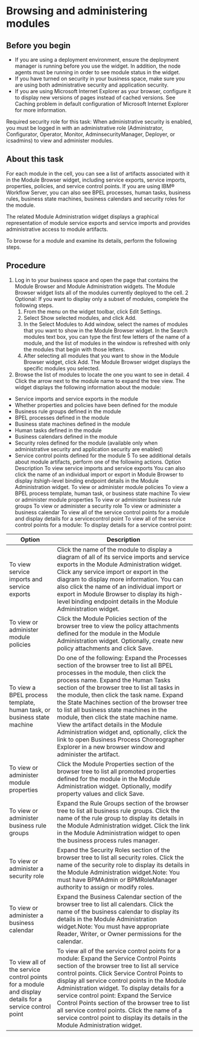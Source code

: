 <!-- image -->

# Browsing and administering modules

## Before you begin

- If you are using a deployment environment, ensure the deployment manager is running before you
use the widget. In addition, the node agents must be running in order to see module status in the
widget.
- If you have turned on security in your business space, make sure you are using both
administrative security and application security.
- If you are using Microsoft Internet Explorer as your browser, configure it to display new
versions of pages instead of cached versions. See Caching problem in
default configuration of Microsoft Internet Explorer for more information.

Required security role for this task: When administrative security is enabled, you must be
logged in with an administrative role (Administrator, Configurator, Operator, Monitor,
AdminsecurityManager, Deployer, or icsadmins) to view and administer modules.

## About this task

For each module in the cell, you can see a list of artifacts associated with it in the Module
Browser widget, including service exports, service imports, properties, policies, and service
control points. If you are using IBM® Workflow
Server,
you can also see BPEL processes, human tasks, business rules, business state machines, business
calendars and security roles for the module.

The related Module Administration widget displays a graphical representation of module service
exports and service imports and provides administrative access to module artifacts.

To browse for a module and examine its details, perform the following steps.

## Procedure

1. Log in to your business space and open the page that contains the Module Browser and Module
Administration widgets.
The Module Browser widget lists all of the modules currently deployed to the
cell.
2 Optional: If you want to display only a subset of modules, complete the following steps.
    1. From the menu on the widget toolbar, click Edit Settings.
    2. Select Show selected modules, and click Add.
    3. In the Select Modules to Add window, select the names of modules that you want to show in the
Module Browser widget.
In the Search modules text box, you can type the first few letters of
the name of a module, and the list of modules in the window is refreshed with only the modules that
begin with those letters.
    4. After selecting all modules that you want to show in the Module Browser widget, click
Add.
The Module Browser widget displays the specific modules you selected.
3. Browse the list of modules to locate the one you want to see in detail.
4 Click the arrow next to the module name to expand the tree view. The widget displays the following information about the module:

- Service imports and service exports in the module
- Whether properties and policies have been defined for the module
- Business rule groups defined in the module
- BPEL processes defined in the module
- Business state machines defined in the module
- Human tasks defined in the module
- Business calendars defined in the module
- Security roles defined for the module (available only when administrative
security and application security are enabled)
- Service control points defined for the module
5 To see additional details about module artifacts, perform one of the following actions. Option Description To view service imports and service exports You can also click the name of an individual import or export in Module Browser to display itshigh-level binding endpoint details in the Module Administration widget. To view or administer module policies To view a BPEL process template, human task, or business state machine To view or administer module properties To view or administer business rule groups To view or administer a security role To view or administer a business calendar To view all of the service control points for a module and display details for a servicecontrol point To view all of the service control points for a module: To display details for a service control point:

| Option                                                                                                 | Description                                                                                                                                                                                                                                                                                                                                                                                                                                                                                                                                                                                                     |
|--------------------------------------------------------------------------------------------------------|-----------------------------------------------------------------------------------------------------------------------------------------------------------------------------------------------------------------------------------------------------------------------------------------------------------------------------------------------------------------------------------------------------------------------------------------------------------------------------------------------------------------------------------------------------------------------------------------------------------------|
| To view service imports and service exports                                                            | Click the name of the module to display a diagram of all of its service imports and service exports in the Module Administration widget. Click any service import or export in the diagram to display more information.  You can also click the name of an individual import or export in Module Browser to display its high-level binding endpoint details in the Module Administration widget.                                                                                                                                                                                                                |
| To view or administer module policies                                                                  | Click the Module Policies section of the browser tree to view the policy attachments defined for the module in the Module Administration widget. Optionally, create new policy attachments and click Save.                                                                                                                                                                                                                                                                                                                                                                                                      |
| To view a BPEL process template, human task, or business state machine                                 | Do one of the following: Expand the Processes section of the browser tree to list all BPEL processes in the module, then click the process name. Expand the Human Tasks section of the browser tree to list all tasks in the module, then click the task name. Expand the State Machines section of the browser tree to list all business state machines in the module, then click the state machine name.   View the artifact details in the Module Administration widget and, optionally, click the link to open Business Process Choreographer Explorer in a new browser window and administer the artifact. |
| To view or administer module properties                                                                | Click the Module Properties section of the browser tree to list all promoted properties defined for the module in the Module Administration widget. Optionally, modify property values and click Save.                                                                                                                                                                                                                                                                                                                                                                                                          |
| To view or administer business rule groups                                                             | Expand the Rule Groups section of the browser tree to list all business rule groups. Click the name of the rule group to display its details in the Module Administration widget. Click the link in the Module Administration widget to open the business process rules manager.                                                                                                                                                                                                                                                                                                                                |
| To view or administer a security role                                                                  | Expand the Security Roles section of the browser tree to list all security roles. Click the name of the security role to display its details in the Module Administration widget.Note: You must have BPMAdmin or BPMRoleManager authority to assign or modify roles.                                                                                                                                                                                                                                                                                                                                            |
| To view or administer a business calendar                                                              | Expand the Business Calendar section of the browser tree to list all calendars. Click the name of the business calendar to display its details in the Module Administration widget.Note: You must have appropriate Reader, Writer, or Owner permissions for the calendar.                                                                                                                                                                                                                                                                                                                                       |
| To view all of the service control points for a module and display details for a service control point | To view all of the service control points for a module: Expand the Service Control Points section of the browser tree to list all service control points. Click Service Control Points to display all service control points in the Module Administration widget.   To display details for a service control point:  Expand the Service Control Points section of the browser tree to list all service control points.  Click the name of a service control point to display its details in the Module Administration widget.                                                                                   |